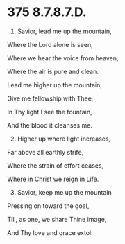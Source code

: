 # 375 8.7.8.7.D.

1.  Savior, lead me up the mountain,

Where the Lord alone is seen,

Where we hear the voice from heaven,

Where the air is pure and clean.

Lead me higher up the mountain,

Give me fellowship with Thee;

In Thy light I see the fountain,

And the blood it cleanses me.

2.  Higher up where light increases,

Far above all earthly strife,

Where the strain of effort ceases,

Where in Christ we reign in Life.

3.  Savior, keep me up the mountain

Pressing on toward the goal,

Till, as one, we share Thine image,

And Thy love and grace extol.

